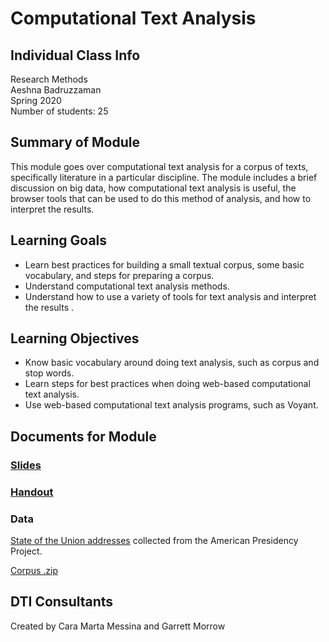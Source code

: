 # Computational Text Analysis

## Individual Class Info
Research Methods
<br>
Aeshna Badruzzaman
<br>
Spring 2020
<br>
Number of students: 25

## Summary of Module
This module goes over computational text analysis for a corpus of texts, specifically literature in a particular discipline. The module includes a brief discussion on big data, how computational text analysis is useful, the browser tools that can be used to do this method of analysis, and how to interpret the results.

## Learning Goals
- Learn best practices for building a small textual corpus, some basic vocabulary, and steps for preparing a corpus.
- Understand computational text analysis methods.
- Understand how to use a variety of tools for text analysis and interpret the results .

## Learning Objectives
- Know basic vocabulary around doing text analysis, such as corpus and stop words.
- Learn steps for best practices when doing web-based computational text analysis.
- Use web-based computational text analysis programs, such as Voyant.

## Documents for Module

### [Slides]()

### [Handout](https://github.com/NULabNortheastern/digitalassignmentshowcase/blob/master/text_analysis/research_methods-spring2020_badruzzaman/handout.pdf)

### Data
[State of the Union addresses](https://www.presidency.ucsb.edu/documents/app-categories/spoken-addresses-and-remarks/presidential/state-the-union-addresses?field_docs_start_date_time_value%5Bvalue%5D%5Bdate%5D=&page=1) collected from the American Presidency Project.

[Corpus .zip](https://github.com/NULabNortheastern/digitalassignmentshowcase/blob/master/text_analysis/research_methods-spring2020_badruzzaman/corpus_SOTU/corpus_SOTU.zip)

## DTI Consultants
Created by Cara Marta Messina and Garrett Morrow
